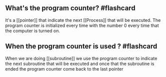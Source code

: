 
## What's the program counter? #flashcard

It's a [[pointer]] that indicate the next [[Process]] that will be executed. The program counter is initialized every time with the number 0 every time that the computer is turned on.
<!--ID: 1680916832747-->


## When the program counter is used ? #flashcard

When we are doing [[subroutine]] we use the program counter to indicate the next subroutine that will be executed and once that the subroutine is ended the program counter come back to the last pointer
<!--ID: 1680916832752-->
